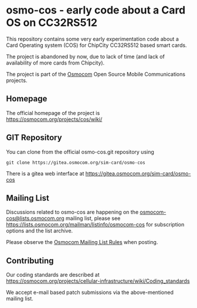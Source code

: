 osmo-cos - early code about a Card OS on CC32RS512
==================================================

This repository contains some very early experimentation code about a
Card Operating system (COS) for ChipCity CC32RS512 based smart cards.

The project is abandoned by now, due to lack of time (and lack of
availability of more cards from Chipcity).

The project is part of the [Osmocom](https://osmocom.org/) Open Source
Mobile Communications projects.

Homepage
--------

The official homepage of the project is
<https://osmocom.org/projects/cos/wiki/>

GIT Repository
--------------

You can clone from the official osmo-cos.git repository using

	git clone https://gitea.osmocom.org/sim-card/osmo-cos

There is a gitea web interface at <https://gitea.osmocom.org/sim-card/osmo-cos>

Mailing List
------------

Discussions related to osmo-cos are happening on the
osmocom-cos@lists.osmocom.org mailing list, please see
<https://lists.osmocom.org/mailman/listinfo/osmocom-cos> for subscription
options and the list archive.

Please observe the [Osmocom Mailing List
Rules](https://osmocom.org/projects/cellular-infrastructure/wiki/Mailing_List_Rules)
when posting.

Contributing
------------

Our coding standards are described at
<https://osmocom.org/projects/cellular-infrastructure/wiki/Coding_standards>

We accept e-mail based patch submissions via the above-mentioned
mailing list.
